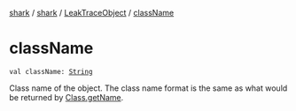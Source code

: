 [shark](../../index.md) / [shark](../index.md) / [LeakTraceObject](index.md) / [className](./class-name.md)

# className

`val className: `[`String`](https://kotlinlang.org/api/latest/jvm/stdlib/kotlin/-string/index.html)

Class name of the object.
The class name format is the same as what would be returned by [Class.getName](https://docs.oracle.com/javase/6/docs/api/java/lang/Class.html#getName()).

